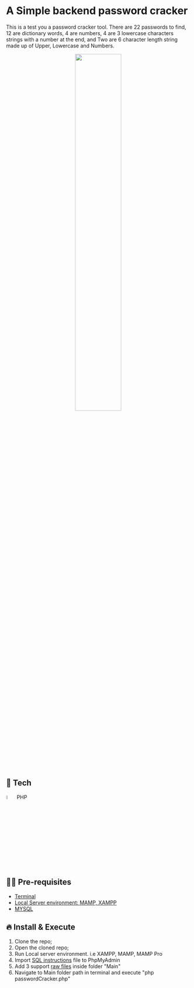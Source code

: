 # A Simple backend password cracker

This is a test you a password cracker tool. There are 22 passwords to find, 12 are dictionary words, 4 are numbers, 4 are 3 lowercase characters strings with a number at the end, and Two are 6 character length string made up of Upper, Lowercase and Numbers.

<p align="center">
  <img src="https://github.com/JCassio1/Backend-Password-Cracker/blob/main/Assets/Video.mp4" width="50%" height="50%"/>
</p>

## 🚀 Tech

<div>
<img src="https://logos-download.com/wp-content/uploads/2016/09/PHP_logo.png" width="5%" height="5%"> PHP
</div>


## ✋🏻 Pre-requisites

- [Terminal](https://www.youtube.com/watch?v=5XgBd6rjuDQ)
- [Local Server environment: MAMP, XAMPP](https://www.youtube.com/watch?v=Zo5gGr0DWhg)
- [MYSQL](https://www.youtube.com/watch?v=-BDbOOY9jsc)


## 🔥 Install & Execute

1. Clone the repo;
2. Open the cloned repo;
3. Run Local server environment. i.e XAMPP, MAMP, MAMP Pro
4. Import [SQL instructions](https://github.com/JCassio1/Backend-Password-Cracker/blob/main/helpers/not_so_smart_users.sql.txt) file to PhpMyAdmin
5. Add 3 support [raw files](https://drive.google.com/drive/folders/1f5bXWDniLVd6idhzPSHvbo3HUsOctAvf?usp=sharing) inside folder "Main"
6. Navigate to Main folder path in terminal and execute "php passwordCracker.php"
